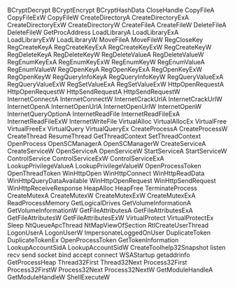 BCryptDecrypt
BCryptEncrypt
BCryptHashData
CloseHandle
CopyFileA
CopyFileExW
CopyFileW
CreateDirectoryA
CreateDirectoryExA
CreateDirectoryExW
CreateDirectoryW
CreateFileA
CreateFileW
DeleteFileA
DeleteFileW
GetProcAddress
LoadLibraryA
LoadLibraryExA
LoadLibraryExW
LoadLibraryW
MoveFileA
MoveFileW
RegCloseKey
RegCreateKeyA
RegCreateKeyExA
RegCreateKeyExW
RegCreateKeyW
RegDeleteKeyA
RegDeleteKeyW
RegDeleteValueA
RegDeleteValueW
RegEnumKeyExA
RegEnumKeyExW
RegEnumKeyW
RegEnumValueA
RegEnumValueW
RegOpenKeyA
RegOpenKeyExA
RegOpenKeyExW
RegOpenKeyW
RegQueryInfoKeyA
RegQueryInfoKeyW
RegQueryValueExA
RegQueryValueExW
RegSetValueExA
RegSetValueExW
HttpOpenRequestA
HttpOpenRequestW
HttpSendRequestA
HttpSendRequestW
InternetConnectA
InternetConnectW
InternetCrackUrlA
InternetCrackUrlW
InternetOpenA
InternetOpenUrlA
InternetOpenUrlW
InternetOpenW
InternetQueryOptionA
InternetReadFile
InternetReadFileExA
InternetReadFileExW
InternetWriteFile
VirtualAlloc
VirtualAllocEx
VirtualFree
VirtualFreeEx
VirtualQuery
VirtualQueryEx
CreateProcessA
CreateProcessW
CreateThread
ResumeThread
GetThreadContext
SetThreadContext
OpenProcess
OpenSCManagerA
OpenSCManagerW
CreateServiceA
CreateServiceW
OpenServiceA
OpenServiceW
StartServiceA
StartServiceW
ControlService
ControlServiceExW
ControlServiceExA
LookupPrivilegeValueA
LookupPrivilegeValueW
OpenProcessToken
OpenThreadToken
WinHttpOpen
WinHttpConnect
WinHttpReadData
WinHttpQueryDataAvailable
WinHttpOpenRequest
WinHttpSendRequest
WinHttpReceiveResponse
HeapAlloc
HeapFree
TerminateProcess
CreateMutexA
CreateMutexW
CreateMutexExW
CreateMutexExA
ReadProcessMemory
GetLogicalDrives
GetVolumeInformationA
GetVolumeInformationW
GetFileAttributesA
GetFileAttributesExA
GetFileAttributesW
GetFileAttributesExW
VirtualProtect
VirtualProtectEx
Sleep
NtQueueApcThread
NtMapViewOfSection
RtlCreateUserThread
LogonUserA
LogonUserW
ImpersonateLoggedOnUser
DuplicateToken
DuplicateTokenEx
OpenProcessToken
GetTokenInformation
LookupAccountSidA
LookupAccountSidW
CreateToolhelp32Snapshot
listen
recv
send
socket
bind
accept
connect
WSAStartup
getaddrinfo
GetProcessHeap
Thread32First
Thread32Next
Process32First
Process32FirstW
Process32Next
Process32NextW
GetModuleHandleA
GetModuleHandleW
ShellExecuteW
